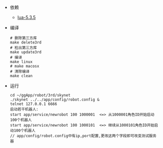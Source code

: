 * 依赖
	* [lua-5.3.5](https://www.lua.org/download.html)

* 编译
	```
	# 删除第三方库
	make delete3rd
	# 检出第三方库
	make update3rd
	# 编译
	make linux
	# make macosx
	# 清除编译
	make clean
	```
* 运行
	```
	cd ~/ggApp/robot/3rd/skynet
	./skynet ../../app/config/robot.config &
	telnet 127.0.0.1 6666
	启动若干机器人:
	start app/service/newrobot 100 1000001  <=> 从1000001角色ID开始启动100个机器人
	start app/service/newrobot 100 1000101  <=> 继续从1000101角色ID开始启动100个机器人
	// app/config/robot.config中有ip,port配置,更改这两个字段即可改变测试服务器
	```
